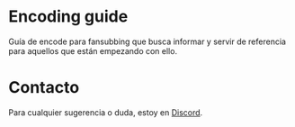 # Encoding guide
Guía de encode para fansubbing que busca informar y servir de referencia para aquellos que están empezando con ello.
# Contacto
Para cualquier sugerencia o duda, estoy en [Discord](https://discord.gg/ZadfcCAyp3).
